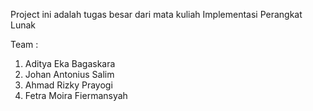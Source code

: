 Project ini adalah tugas besar dari mata kuliah Implementasi Perangkat Lunak

Team :
1. Aditya Eka Bagaskara
2. Johan Antonius Salim
3. Ahmad Rizky Prayogi
4. Fetra Moira Fiermansyah
